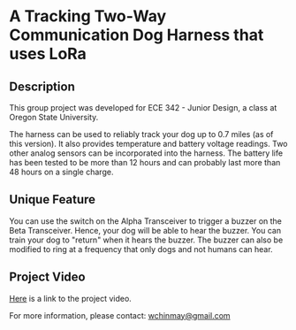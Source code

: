 # A Tracking Two-Way Communication Dog Harness that uses LoRa

## Description
This group project was developed for ECE 342 - Junior Design, a class at Oregon State University.

The harness can be used to reliably track your dog up to 0.7 miles (as of this version). It also provides temperature and battery voltage readings. Two other analog sensors can be incorporated into the harness. The battery life has been tested to be more than 12 hours and can probably last more than 48 hours on a single charge.

## Unique Feature
You can use the switch on the Alpha Transceiver to trigger a buzzer on the Beta Transceiver. Hence, your dog will be able to hear the buzzer. You can train your dog to "return" when it hears the buzzer. The buzzer can also be modified to ring at a frequency that only dogs and not humans can hear.

## Project Video
[Here](https://www.youtube.com/watch?v=w3UX0Dp_v24) is a link to the project video.

For more information, please contact:
wchinmay@gmail.com
